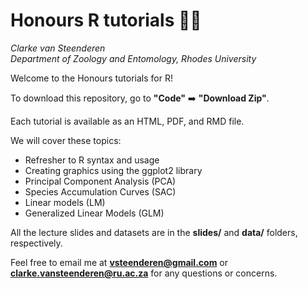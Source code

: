 # Honours R tutorials 👨‍🎓
*Clarke van Steenderen*    
*Department of Zoology and Entomology, Rhodes University*

Welcome to the Honours tutorials for R! 

To download this repository, go to **"Code"** ➡️ **"Download Zip"**.

Each tutorial is available as an HTML, PDF, and RMD file.

We will cover these topics:

* Refresher to R syntax and usage
* Creating graphics using the ggplot2 library 
* Principal Component Analysis (PCA)
* Species Accumulation Curves (SAC)
* Linear models (LM)
* Generalized Linear Models (GLM)

All the lecture slides and datasets are in the **slides/** and **data/** folders, respectively.

Feel free to email me at **vsteenderen@gmail.com** or **clarke.vansteenderen@ru.ac.za** for any questions or concerns.
